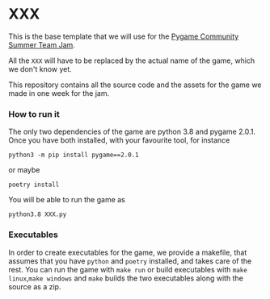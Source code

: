 # XXX

This is the base template that we will use for
the [Pygame Community Summer Team Jam](https://itch.io/jam/pygame-community-summer-team-jam).

All the `XXX` will have to be replaced by the actual name of the game, which we don't know yet.

This repository contains all the source code and the assets for 
the game we made in one week for the jam.

### How to run it

The only two dependencies of the game are python 3.8 and pygame 2.0.1.
Once you have both installed, with your favourite tool, for instance
```shell script
python3 -m pip install pygame==2.0.1
```
or maybe
```shell script
poetry install
```
You will be able to run the game as
```shell script
python3.8 XXX.py
```

### Executables

In order to create executables for the game, we provide a makefile, that assumes 
that you have `python` and `poetry` installed, and takes care of the rest.
You can run the game with `make run` or build executables with `make linux`,`make windows`
and `make` builds the two executables along with the source as a zip.


